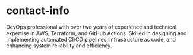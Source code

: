 # contact-info
DevOps professional with over two years of experience and technical expertise in AWS, Terraform, and GitHub Actions. Skilled in designing and implementing automated CI/CD pipelines, infrastructure as code, and enhancing system reliability and efficiency.
